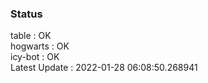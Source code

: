 ### Status


table : OK  
hogwarts : OK  
icy-bot : OK  
Latest Update : 2022-01-28 06:08:50.268941
